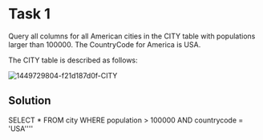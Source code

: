 # Task 1
Query all columns for all American cities in the CITY table with populations larger than 100000. The CountryCode for America is USA.

The CITY table is described as follows:

![1449729804-f21d187d0f-CITY](https://github.com/user-attachments/assets/7ccb33c7-a6a4-41cb-8f98-8dc01c92471f)

## Solution
SELECT * FROM city WHERE population > 100000 AND countrycode = 'USA''''

